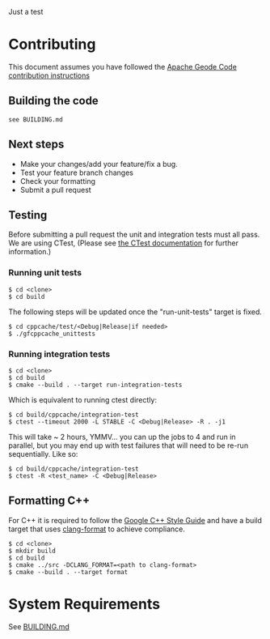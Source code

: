 Just a test
# Contributing
This document assumes you have followed the [Apache Geode Code contribution instructions](https://cwiki.apache.org/confluence/display/GEODE/Code+contributions)

## Building the code
    see BUILDING.md

## Next steps
* Make your changes/add your feature/fix a bug.
* Test your feature branch changes
* Check your formatting
* Submit a pull request

## Testing
   Before submitting a pull request the unit and integration tests must all pass. We are using CTest, (Please see [the CTest documentation](https://cmake.org/Wiki/CMake/Testing_With_CTest) for further information.)
### Running unit tests
    $ cd <clone>
    $ cd build

   The following steps will be updated once the "run-unit-tests" target is fixed.

    $ cd cppcache/test/<Debug|Release|if needed>
    $ ./gfcppcache_unittests
### Running integration tests
    $ cd <clone>
    $ cd build
    $ cmake --build . --target run-integration-tests

   Which is equivalent to running ctest directly:

    $ cd build/cppcache/integration-test
    $ ctest --timeout 2000 -L STABLE -C <Debug|Release> -R . -j1
   This will take ~ 2 hours, YMMV... you can up the jobs to 4 and run in parallel, but you may end up with test failures that will need to be re-run sequentially.  Like so:

    $ cd build/cppcache/integration-test
    $ ctest -R <test_name> -C <Debug|Release>

## Formatting C++
For C++ it is required to follow the [Google C++ Style Guide](https://google.github.io/styleguide/cppguide.html) and have a build target that uses [clang-format](https://clang.llvm.org/docs/ClangFormat.html) to achieve compliance.

    $ cd <clone>
    $ mkdir build
    $ cd build
    $ cmake ../src -DCLANG_FORMAT=<path to clang-format>
    $ cmake --build . --target format

# System Requirements
See [BUILDING.md](BUILDING.md)

